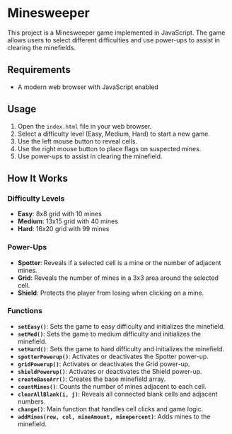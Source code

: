 # Minesweeper

This project is a Minesweeper game implemented in JavaScript. The game allows users to select different difficulties and use power-ups to assist in clearing the minefields.

## Requirements

- A modern web browser with JavaScript enabled

## Usage

1. Open the `index.html` file in your web browser.
2. Select a difficulty level (Easy, Medium, Hard) to start a new game.
3. Use the left mouse button to reveal cells.
4. Use the right mouse button to place flags on suspected mines.
5. Use power-ups to assist in clearing the minefield.

## How It Works

### Difficulty Levels

- **Easy**: 8x8 grid with 10 mines
- **Medium**: 13x15 grid with 40 mines
- **Hard**: 16x20 grid with 99 mines

### Power-Ups

- **Spotter**: Reveals if a selected cell is a mine or the number of adjacent mines.
- **Grid**: Reveals the number of mines in a 3x3 area around the selected cell.
- **Shield**: Protects the player from losing when clicking on a mine.

### Functions

- **`setEasy()`**: Sets the game to easy difficulty and initializes the minefield.
- **`setMed()`**: Sets the game to medium difficulty and initializes the minefield.
- **`setHard()`**: Sets the game to hard difficulty and initializes the minefield.
- **`spotterPowerup()`**: Activates or deactivates the Spotter power-up.
- **`gridPowerup()`**: Activates or deactivates the Grid power-up.
- **`shieldPowerup()`**: Activates or deactivates the Shield power-up.
- **`createBaseArr()`**: Creates the base minefield array.
- **`countMines()`**: Counts the number of mines adjacent to each cell.
- **`clearAllBlank(i, j)`**: Reveals all connected blank cells and adjacent numbers.
- **`change()`**: Main function that handles cell clicks and game logic.
- **`addMines(row, col, mineAmount, minepercent)`**: Adds mines to the minefield.
